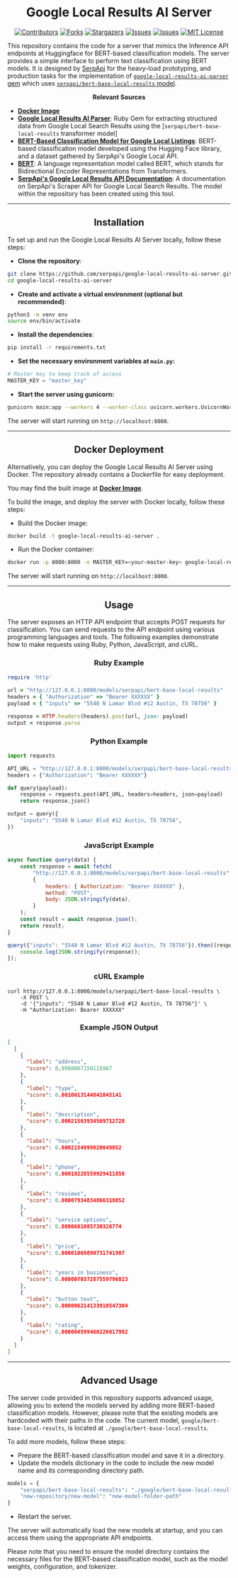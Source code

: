<h1 align="center">Google Local Results AI Server</h1>

<div align="center">

  <a href="">[![Contributors][contributors-shield]][contributors-url] </a>
  <a href="">[![Forks][forks-shield]][forks-url]</a>
  <a href="">[![Stargazers][stars-shield]][stars-url]</a>
  <a href="">[![Issues][issues-shield]][issues-url]</a>
  <a href="">[![Issues][issuesclosed-shield]][issuesclosed-url]</a>
  <a href="">[![MIT License][license-shield]][license-url]</a>
 
</div>

This repository contains the code for a server that mimics the Inference API endpoints at Huggingface for BERT-based classification models. The server provides a simple interface to perform text classification using BERT models. It is designed by [SerpApi](https://serpapi.com/) for the heavy-load prototyping, and production tasks for the implementation of [`google-local-results-ai-parser` gem](https://github.com/serpapi/google-local-results-ai-parser) which uses [`serpapi/bert-base-local-results` model](https://huggingface.co/serpapi/bert-base-local-results).


<div align="center"><b>Relevant Sources</b></div>

- [**Docker Image**](https://hub.docker.com/r/kagermanov27/googlelocalresultsaiserver)
- [**Google Local Results AI Parser**](https://github.com/serpapi/google-local-results-ai-parser): Ruby Gem for extracting structured data from Google Local Search Results using the [`serpapi/bert-base-local-results` transformer model]
- [**BERT-Based Classification Model for Google Local Listings**](https://huggingface.co/serpapi/bert-base-local-results): BERT-based classification model developed using the Hugging Face library, and a dataset gathered by SerpApi's Google Local API.
- [**BERT**](https://huggingface.co/docs/transformers/model_doc/bert): A language representation model called BERT, which stands for Bidirectional Encoder Representations from Transformers.
- [**SerpApi's Google Local Results API Documentation**](https://serpapi.com/google-local-api): A documentation on SerpApi's Scraper API for Google Local Search Results. The model within the repository has been created using this tool.
---
<h2 align="center">Installation</h2>

To set up and run the Google Local Results AI Server locally, follow these steps:
- **Clone the repository**:
```bash
git clone https://github.com/serpapi/google-local-results-ai-server.git
cd google-local-results-ai-server
```

- **Create and activate a virtual environment (optional but recommended)**:
```bash
python3 -m venv env
source env/bin/activate
```

- **Install the dependencies**:
```bash
pip install -r requirements.txt
```

- **Set the necessary environment variables at `main.py`:**
```py
# Master key to keep track of access
MASTER_KEY = "master_key"
```

- **Start the server using gunicorn:**
```bash
gunicorn main:app --workers 4 --worker-class uvicorn.workers.UvicornWorker --bind 0.0.0.0
```

The server will start running on `http://localhost:8000`.

---

<h2 align="center">Docker Deployment</h2>

Alternatively, you can deploy the Google Local Results AI Server using Docker. The repository already contains a Dockerfile for easy deployment.

You may find the built image at [**Docker Image**](https://hub.docker.com/r/kagermanov27/googlelocalresultsaiserver).

To build the image, and deploy the server with Docker locally, follow these steps:
- Build the Docker image:
```bash
docker build -t google-local-results-ai-server .
```

- Run the Docker container:
```bash
docker run -p 8000:8000 -e MASTER_KEY=<your-master-key> google-local-results-ai-server
```

The server will start running on `http://localhost:8000`.

---
<h2 align="center">Usage</h2>

The server exposes an HTTP API endpoint that accepts POST requests for classification. You can send requests to the API endpoint using various programming languages and tools. The following examples demonstrate how to make requests using Ruby, Python, JavaScript, and cURL.

<h3 align="center">Ruby Example</h3>

```ruby
require 'http'

url = "http://127.0.0.1:8000/models/serpapi/bert-base-local-results"
headers = { "Authorization" => "Bearer XXXXXX" }
payload = { "inputs" => "5540 N Lamar Blvd #12 Austin, TX 78756" }

response = HTTP.headers(headers).post(url, json: payload)
output = response.parse
```

<h3 align="center">Python Example</h3>

```py
import requests

API_URL = "http://127.0.0.1:8000/models/serpapi/bert-base-local-results"
headers = {"Authorization": "Bearer XXXXXX"}

def query(payload):
    response = requests.post(API_URL, headers=headers, json=payload)
    return response.json()

output = query({
    "inputs": "5540 N Lamar Blvd #12 Austin, TX 78756",
})
```

<h3 align="center">JavaScript Example</h3>

```js
async function query(data) {
    const response = await fetch(
        "http://127.0.0.1:8000/models/serpapi/bert-base-local-results",
        {
            headers: { Authorization: "Bearer XXXXXX" },
            method: "POST",
            body: JSON.stringify(data),
        }
    );
    const result = await response.json();
    return result;
}

query({"inputs": "5540 N Lamar Blvd #12 Austin, TX 78756"}).then((response) => {
    console.log(JSON.stringify(response));
});
```

<h3 align="center">cURL Example</h3>

```curl
curl http://127.0.0.1:8000/models/serpapi/bert-base-local-results \
    -X POST \
    -d '{"inputs": "5540 N Lamar Blvd #12 Austin, TX 78756"}' \
    -H "Authorization: Bearer XXXXXX"
```

<h3 align="center">Example JSON Output</h3>

```json
[
  [
    {
      "label": "address",
      "score": 0.9988067150115967
    },
    {
      "label": "type",
      "score": 0.0010613144841045141
    },
    {
      "label": "description",
      "score": 0.00021563934569712728
    },
    {
      "label": "hours",
      "score": 0.0002154999820049852
    },
    {
      "label": "phone",
      "score": 0.00018228559929411858
    },
    {
      "label": "reviews",
      "score": 0.00007934834866318852
    },
    {
      "label": "service options",
      "score": 0.0000681085730320774
    },
    {
      "label": "price",
      "score": 0.00001069890731741907
    },
    {
      "label": "years in business",
      "score": 0.000007037287559796823
    },
    {
      "label": "button text",
      "score": 0.000006214133918547304
    },
    {
      "label": "rating",
      "score": 0.000004599460226017982
    }
  ]
]
```
---
<h2 align="center">Advanced Usage</h2>

The server code provided in this repository supports advanced usage, allowing you to extend the models served by adding more BERT-based classification models. However, please note that the existing models are hardcoded with their paths in the code. The current model, `google/bert-base-local-results`, is located at `./google/bert-base-local-results`.

To add more models, follow these steps:

- Prepare the BERT-based classification model and save it in a directory.
- Update the models dictionary in the code to include the new model name and its corresponding directory path.
```py
models = {
    "serpapi/bert-base-local-results": "./google/bert-base-local-results",
    "new-repository/new-model": "new-model-folder-path"
}
```
- Restart the server.

The server will automatically load the new models at startup, and you can access them using the appropriate API endpoints.

Please note that you need to ensure the model directory contains the necessary files for the BERT-based classification model, such as the model weights, configuration, and tokenizer.


[contributors-shield]: https://img.shields.io/github/contributors/serpapi/google-local-results-ai-server.svg
[contributors-url]: https://github.com/serpapi/google-local-results-ai-server/graphs/contributors
[forks-shield]: https://img.shields.io/github/forks/serpapi/google-local-results-ai-server.svg
[forks-url]: https://github.com/serpapi/google-local-results-ai-server/network/members
[stars-shield]: https://img.shields.io/github/stars/serpapi/google-local-results-ai-server.svg
[stars-url]: https://github.com/serpapi/google-local-results-ai-server/stargazers
[issues-shield]: https://img.shields.io/github/issues/serpapi/google-local-results-ai-server.svg
[issues-url]: https://github.com/serpapi/google-local-results-ai-server/issues
[issuesclosed-shield]: https://img.shields.io/github/issues-closed/serpapi/google-local-results-ai-server.svg
[issuesclosed-url]: https://github.com/serpapi/google-local-results-ai-server/issues?q=is%3Aissue+is%3Aclosed
[board-shield]: https://img.shields.io/badge/Kanban-Board-grey?logo=data:image/svg%2bxml;base64,PHN2ZyB2aWV3Qm94PSIwIDAgMjQgMjQiIHhtbG5zPSJodHRwOi8vd3d3LnczLm9yZy8yMDAwL3N2ZyI+PHBhdGggZD0iTTEzLjM1MiAxNC41ODVsLTQuNTA5IDQuNjE0LjcyLTQuMDYyTDMuNDI4IDcuNTcgMCA3Ljc1MyA3LjU4IDB2Mi45NTNsNy4yMTQgNi42NDYgNC41MTMtMS4xMDUtNC42ODkgNC45ODJMMjQgMjRsLTEwLjY0OC05LjQxNXoiLz48L3N2Zz4=
[board-url]: https://github.com/serpapi/google-local-results-ai-server/projects/1
[license-shield]: https://img.shields.io/github/license/serpapi/google-local-results-ai-server.svg
[license-url]: https://github.com/serpapi/google-local-results-ai-server/blob/master/LICENSE
